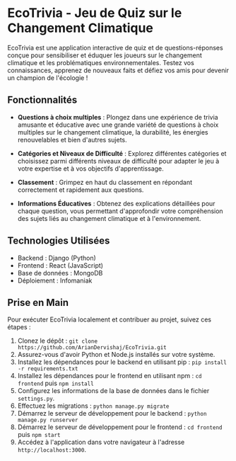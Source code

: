 # EcoTrivia - Jeu de Quiz sur le Changement Climatique

EcoTrivia est une application interactive de quiz et de questions-réponses conçue pour sensibiliser et éduquer les joueurs sur le changement climatique et les problématiques environnementales. Testez vos connaissances, apprenez de nouveaux faits et défiez vos amis pour devenir un champion de l'écologie !

## Fonctionnalités

- **Questions à choix multiples** : Plongez dans une expérience de trivia amusante et éducative avec une grande variété de questions à choix multiples sur le changement climatique, la durabilité, les énergies renouvelables et bien d'autres sujets.

- **Catégories et Niveaux de Difficulté** : Explorez différentes catégories et choisissez parmi différents niveaux de difficulté pour adapter le jeu à votre expertise et à vos objectifs d'apprentissage.

- **Classement** : Grimpez en haut du classement en répondant correctement et rapidement aux questions.

- **Informations Éducatives** : Obtenez des explications détaillées pour chaque question, vous permettant d'approfondir votre compréhension des sujets liés au changement climatique et à l'environnement.

## Technologies Utilisées

- Backend : Django (Python)
- Frontend : React (JavaScript)
- Base de données : MongoDB
- Déploiement : Infomaniak

## Prise en Main

Pour exécuter EcoTrivia localement et contribuer au projet, suivez ces étapes :

1. Clonez le dépôt : `git clone https://github.com/ArianDervishaj/EcoTrivia.git`
2. Assurez-vous d'avoir Python et Node.js installés sur votre système.
3. Installez les dépendances pour le backend en utilisant pip : `pip install -r requirements.txt`
4. Installez les dépendances pour le frontend en utilisant npm : `cd frontend` puis `npm install`
5. Configurez les informations de la base de données dans le fichier `settings.py`.
6. Effectuez les migrations : `python manage.py migrate`
7. Démarrez le serveur de développement pour le backend : `python manage.py runserver`
8. Démarrez le serveur de développement pour le frontend : `cd frontend` puis `npm start`
9. Accédez à l'application dans votre navigateur à l'adresse `http://localhost:3000`.
